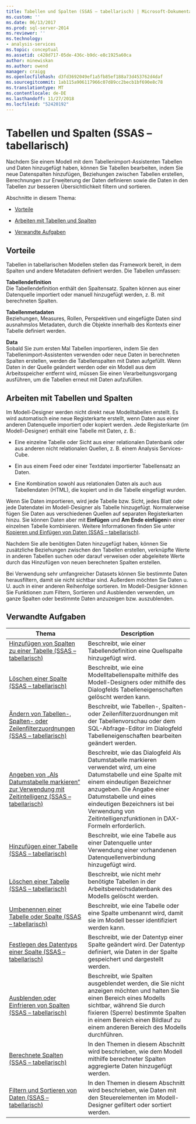 ```yaml
---
title: Tabellen und Spalten (SSAS – tabellarisch) | Microsoft-Dokumentation
ms.custom: ''
ms.date: 06/13/2017
ms.prod: sql-server-2014
ms.reviewer: ''
ms.technology:
- analysis-services
ms.topic: conceptual
ms.assetid: c428d717-05de-436c-b9dc-e8c1925a60ca
author: minewiskan
ms.author: owend
manager: craigg
ms.openlocfilehash: d3fd3692049ef1a5fb85ef188a73d453762d4daf
ms.sourcegitcommit: 1ab115a906117966c07d89cc2becb1bf690e8c78
ms.translationtype: MT
ms.contentlocale: de-DE
ms.lasthandoff: 11/27/2018
ms.locfileid: "52420192"
---
```

# <a name="tables-and-columns-ssas-tabular"></a>Tabellen und Spalten (SSAS – tabellarisch)
  Nachdem Sie einem Modell mit dem Tabellenimport-Assistenten Tabellen und Daten hinzugefügt haben, können Sie Tabellen bearbeiten, indem Sie neue Datenspalten hinzufügen, Beziehungen zwischen Tabellen erstellen, Berechnungen zur Erweiterung der Daten definieren sowie die Daten in den Tabellen zur besseren Übersichtlichkeit filtern und sortieren.  
  
 Abschnitte in diesem Thema:  
  
-   [Vorteile](#bkmk_benefits)  
  
-   [Arbeiten mit Tabellen und Spalten](#bkmk_working)  
  
-   [Verwandte Aufgaben](#bkmk_related_tasks)  
  
##  <a name="bkmk_benefits"></a> Vorteile  
 Tabellen in tabellarischen Modellen stellen das Framework bereit, in dem Spalten und andere Metadaten definiert werden. Die Tabellen umfassen:  
  
 **Tabellendefinition**  
 Die Tabellendefinition enthält den Spaltensatz. Spalten können aus einer Datenquelle importiert oder manuell hinzugefügt werden, z. B. mit berechneten Spalten.  
  
 **Tabellenmetadaten**  
 Beziehungen, Measures, Rollen, Perspektiven und eingefügte Daten sind ausnahmslos Metadaten, durch die Objekte innerhalb des Kontexts einer Tabelle definiert werden.  
  
 **Data**  
 Sobald Sie zum ersten Mal Tabellen importieren, indem Sie den Tabellenimport-Assistenten verwenden oder neue Daten in berechneten Spalten erstellen, werden die Tabellenspalten mit Daten aufgefüllt. Wenn Daten in der Quelle geändert werden oder ein Modell aus dem Arbeitsspeicher entfernt wird, müssen Sie einen Verarbeitungsvorgang ausführen, um die Tabellen erneut mit Daten aufzufüllen.  
  
##  <a name="bkmk_working"></a> Arbeiten mit Tabellen und Spalten  
 Im Modell-Designer werden nicht direkt neue Modelltabellen erstellt. Es wird automatisch eine neue Registerkarte erstellt, wenn Daten aus einer anderen Datenquelle importiert oder kopiert werden. Jede Registerkarte (im Modell-Designer) enthält eine Tabelle mit Daten, z. B.:  
  
-   Eine einzelne Tabelle oder Sicht aus einer relationalen Datenbank oder aus anderen nicht relationalen Quellen, z. B. einem Analysis Services-Cube.  
  
-   Ein aus einem Feed oder einer Textdatei importierter Tabellensatz an Daten.  
  
-   Eine Kombination sowohl aus relationalen Daten als auch aus Tabellendaten (HTML), die kopiert und in die Tabelle eingefügt wurden.  
  
 Wenn Sie Daten importieren, wird jede Tabelle bzw. Sicht, jedes Blatt oder jede Datendatei im Modell-Designer als Tabelle hinzugefügt. Normalerweise fügen Sie Daten aus verschiedenen Quellen auf separaten Registerkarten hinzu. Sie können Daten aber mit **Einfügen** und **Am Ende einfügen**in einer einzelnen Tabelle kombinieren. Weitere Informationen finden Sie unter [Kopieren und Einfügen von Daten &#40;SSAS – tabellarisch&#41;](../copy-and-paste-data-ssas-tabular.md).  
  
 Nachdem Sie alle benötigten Daten hinzugefügt haben, können Sie zusätzliche Beziehungen zwischen den Tabellen erstellen, verknüpfte Werte in anderen Tabellen suchen oder darauf verweisen oder abgeleitete Werte durch das Hinzufügen von neuen berechneten Spalten erstellen.  
  
 Bei Verwendung sehr umfangreicher Datasets können Sie bestimmte Daten herausfiltern, damit sie nicht sichtbar sind. Außerdem möchten Sie Daten u. U. auch in einer anderen Reihenfolge sortieren. Im Modell-Designer können Sie Funktionen zum Filtern, Sortieren und Ausblenden verwenden, um ganze Spalten oder bestimmte Daten anzuzeigen bzw. auszublenden.  
  
##  <a name="bkmk_related_tasks"></a> Verwandte Aufgaben  
  
|Thema|Description|  
|-----------|-----------------|  
|[Hinzufügen von Spalten zu einer Tabelle &#40;SSAS – tabellarisch&#41;](add-columns-to-a-table-ssas-tabular.md)|Beschreibt, wie einer Tabellendefinition eine Quellspalte hinzugefügt wird.|  
|[Löschen einer Spalte &#40;SSAS – tabellarisch&#41;](delete-a-column-ssas-tabular.md)|Beschreibt, wie eine Modelltabellenspalte mithilfe des Modell-Designers oder mithilfe des Dialogfelds Tabelleneigenschaften gelöscht werden kann.|  
|[Ändern von Tabellen-, Spalten- oder Zeilenfilterzuordnungen &#40;SSAS – tabellarisch&#41;](change-table-column-or-row-filter-mappings-ssas-tabular.md)|Beschreibt, wie Tabellen-, Spalten- oder Zeilenfilterzuordnungen mit der Tabellenvorschau oder dem SQL-Abfrage-Editor im Dialogfeld Tabelleneigenschaften bearbeiten geändert werden.|  
|[Angeben von „Als Datumstabelle markieren“ zur Verwendung mit Zeitintelligenz &#40;SSAS – tabellarisch&#41;](specify-mark-as-date-table-for-use-with-time-intelligence-ssas-tabular.md)|Beschreibt, wie das Dialogfeld Als Datumstabelle markieren verwendet wird, um eine Datumstabelle und eine Spalte mit einem eindeutigen Bezeichner anzugeben. Die Angabe einer Datumstabelle und eines eindeutigen Bezeichners ist bei Verwendung von Zeitintelligenzfunktionen in DAX-Formeln erforderlich.|  
|[Hinzufügen einer Tabelle &#40;SSAS – tabellarisch&#41;](add-a-table-ssas-tabular.md)|Beschreibt, wie eine Tabelle aus einer Datenquelle unter Verwendung einer vorhandenen Datenquellenverbindung hinzugefügt wird.|  
|[Löschen einer Tabelle &#40;SSAS – tabellarisch&#41;](delete-a-table-ssas-tabular.md)|Beschreibt, wie nicht mehr benötigte Tabellen in der Arbeitsbereichsdatenbank des Modells gelöscht werden.|  
|[Umbenennen einer Tabelle oder Spalte &#40;SSAS – tabellarisch&#41;](rename-a-table-or-column-ssas-tabular.md)|Beschreibt, wie eine Tabelle oder eine Spalte umbenannt wird, damit sie im Modell besser identifiziert werden kann.|  
|[Festlegen des Datentyps einer Spalte &#40;SSAS – tabellarisch&#41;](set-the-data-type-of-a-column-ssas-tabular.md)|Beschreibt, wie der Datentyp einer Spalte geändert wird. Der Datentyp definiert, wie Daten in der Spalte gespeichert und dargestellt werden.|  
|[Ausblenden oder Einfrieren von Spalten &#40;SSAS – tabellarisch&#41;](hide-or-freeze-columns-ssas-tabular.md)|Beschreibt, wie Spalten ausgeblendet werden, die Sie nicht anzeigen möchten und halten Sie einen Bereich eines Modells sichtbar, während Sie durch fixieren (Sperre) bestimmte Spalten in einem Bereich einen Bildlauf zu einem anderen Bereich des Modells durchführen.|  
|[Berechnete Spalten &#40;SSAS – tabellarisch&#41;](ssas-calculated-columns.md)|In den Themen in diesem Abschnitt wird beschrieben, wie dem Modell mithilfe berechneter Spalten aggregierte Daten hinzugefügt werden.|  
|[Filtern und Sortieren von Daten &#40;SSAS – tabellarisch&#41;](../filter-and-sort-data-ssas-tabular.md)|In den Themen in diesem Abschnitt wird beschrieben, wie Daten mit den Steuerelementen im Modell-Designer gefiltert oder sortiert werden.|  
  
  
